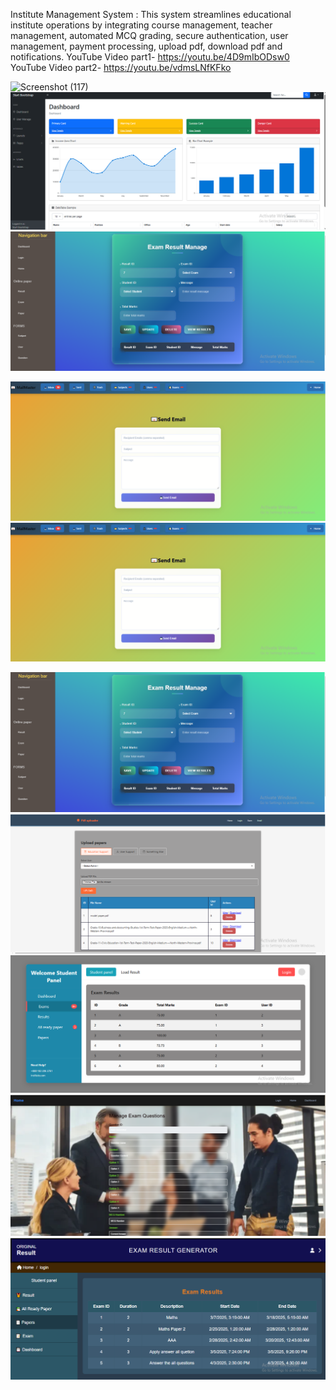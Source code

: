 Institute Management System : This system streamlines educational institute operations by integrating course management, teacher management, automated MCQ grading, secure authentication, user management, payment processing, upload pdf, download pdf and notifications. 
YouTube Video part1- https://youtu.be/4D9mIbODsw0
YouTube Video part2- https://youtu.be/vdmsLNfKFko

![Screenshot (117)](https://github.com/user-attachments/assets/b3b90ffb-0f1a-4d04-8ae0-b35af30beaa7)
![Screenshot (114)](https://github.com/divyanjalee200178/AAD_course_work/blob/37950e8b3799c58c00e9abda1a627ae2d162a151/adminDashboard.png)
![(email.png)](https://github.com/divyanjalee200178/AAD_course_work/blob/37950e8b3799c58c00e9abda1a627ae2d162a151/exam.png)

![(email.png)](https://github.com/divyanjalee200178/AAD_course_work/blob/37950e8b3799c58c00e9abda1a627ae2d162a151/email.png)
![(login page.png)](https://github.com/divyanjalee200178/AAD_course_work/blob/37950e8b3799c58c00e9abda1a627ae2d162a151/email.png)

![(exam.png)](https://github.com/divyanjalee200178/AAD_course_work/blob/37950e8b3799c58c00e9abda1a627ae2d162a151/exam.png)
![(pdf file.png)](https://github.com/divyanjalee200178/AAD_course_work/blob/37950e8b3799c58c00e9abda1a627ae2d162a151/pdf%20file.png)
![(paper.png)](https://github.com/divyanjalee200178/AAD_course_work/blob/37950e8b3799c58c00e9abda1a627ae2d162a151/paper.png)
![(question.png)](https://github.com/divyanjalee200178/AAD_course_work/blob/37950e8b3799c58c00e9abda1a627ae2d162a151/question.png)
![(viewExam.png)](https://github.com/divyanjalee200178/AAD_course_work/blob/37950e8b3799c58c00e9abda1a627ae2d162a151/viewExam.png)


